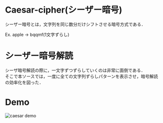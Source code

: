 # Caesar-cipher(シーザー暗号)
シーザー暗号とは，文字列を同じ数分だけシフトさせる暗号方式である．  
  
Ex. apple -> bqqmf(1文字ずらし)  

# シーザー暗号解読
シーザ暗号解読の際に，一文字ずつずらしていくのは非常に面倒である．  
そこで本ソースでは，一度に全ての文字列ずらしパターンを表示させ，暗号解読の効率化を図った．

# Demo  
![caesar demo](https://user-images.githubusercontent.com/67746990/111235746-a3d50480-8634-11eb-81a3-b6d2d2f90622.png)

